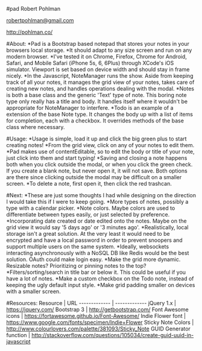 #pad
Robert Pohlman

robertpohlman@gmail.com

http://pohlman.co/



#About:
*Pad is a Bootstrap based notepad that stores your notes in your browsers local storage.
*It should adapt to any size screen and run on any modern browser.
*I've tested it on Chrome, Firefox, Chrome for Android, Safari, and Mobile Safari (iPhone 5s, 6, 6Plus) through XCode's iOS simulator. Viewport is set based on device width and should stay in frame nicely.
*In the Javascript, NoteManager runs the show. Aside from keeping track of all your notes, it manages the grid view of your notes, takes care of creating new notes, and handles operations dealing with the modal.
*Notes is both a base class and the generic 'Text' type of note. This boring note type only really has a title and body. It handles itself where it wouldn't be appropriate for NoteManager to interfere.
*Todo is an example of a extension of the base Note type. It changes the body up with a list of items for completion, each with a checkbox. It overrides methods of the base class where necessary.



#Usage:
*Usage is simple, load it up and click the big green plus to start creating notes!
*From the grid view, click on any of your notes to edit them.
*Pad makes use of contentEditable, so to edit the body or title of your note, just click into them and start typing!
*Saving and closing a note happens both when you click outside the modal, or when you click the green check. If you create a blank note, but never open it, it will not save. Both options are there since clicking outside the modal may be difficult on a smaller screen.
*To delete a note, first open it, then click the red trashcan.


#Next:
*These are just some thoughts I had while designing on the direction I would take this if I were to keep going.
*More types of notes, possibly a type with a calendar picker.
*Note colors. Maybe colors are used to differentiate between types easily, or just selected by preference.
*Incorporating date created or date edited onto the notes. Maybe on the grid view it would say '5 days ago' or '3 minutes ago'.
*Realistically, local storage isn't a great solution. At the very least it would need to be encrypted and have a local password in order to prevent snoopers and support multiple users on the same system.
*Ideally, websockets interacting asynchronously with a NoSQL DB like Redis would be the best solution. OAuth could make login easy.
*Make the grid more dynamic. Resizable notes? Prioritizing or pinning notes to the top?
*Filters/sorting/search in title bar or below it. This could be useful if you have a lot of notes.
*Make a custom checkbox on the Todo note, instead of keeping the ugly default input style.
*Make grid padding smaller on devices with a smaller screen.

#Resources:
Resource | URL
------------- | -------------
jQuery 1.x | https://jquery.com/
Bootstrap 3  | http://getbootstrap.com/
Font Awesome icons | https://fortawesome.github.io/Font-Awesome/
Indie Flower font | https://www.google.com/fonts/specimen/Indie+Flower
Sticky Note Colors | http://www.colourlovers.com/palette/381093/Sticky_Note
GUID Generator function | http://stackoverflow.com/questions/105034/create-guid-uuid-in-javascript
